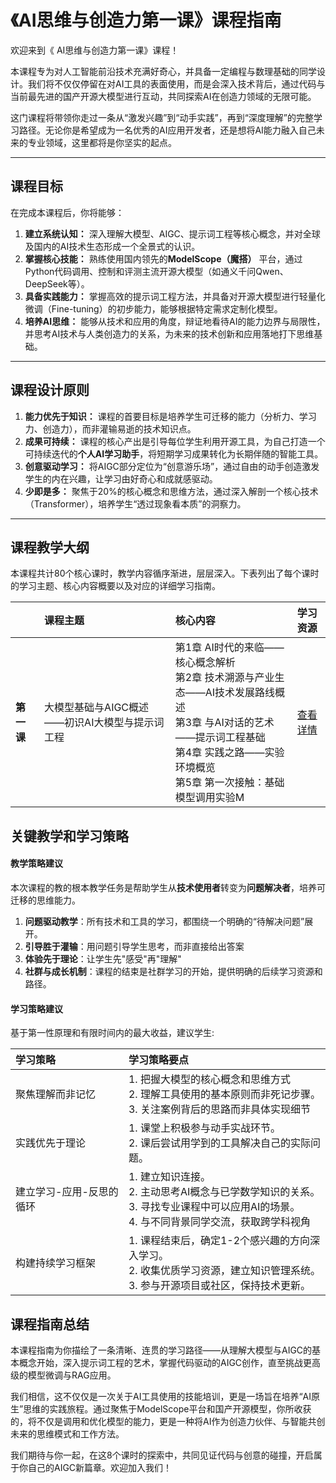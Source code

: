 # 《AI思维与创造力第一课》课程指南

欢迎来到《 AI思维与创造力第一课》课程！

本课程专为对人工智能前沿技术充满好奇心，并具备一定编程与数理基础的同学设计。我们将不仅仅停留在对AI工具的表面使用，而是会深入技术背后，通过代码与当前最先进的国产开源大模型进行互动，共同探索AI在创造力领域的无限可能。

这门课程将带领你走过一条从“激发兴趣”到“动手实践”，再到“深度理解”的完整学习路径。无论你是希望成为一名优秀的AI应用开发者，还是想将AI能力融入自己未来的专业领域，这里都将是你坚实的起点。

---

## 课程目标

在完成本课程后，你将能够：

1.  **建立系统认知：** 深入理解大模型、AIGC、提示词工程等核心概念，并对全球及国内的AI技术生态形成一个全景式的认识。
2.  **掌握核心技能：** 熟练使用国内领先的**ModelScope（魔搭）** 平台，通过Python代码调用、控制和评测主流开源大模型（如通义千问Qwen、DeepSeek等）。
3.  **具备实践能力：** 掌握高效的提示词工程方法，并具备对开源大模型进行轻量化微调（Fine-tuning）的初步能力，能够根据特定需求定制化模型。
4.  **培养AI思维：** 能够从技术和应用的角度，辩证地看待AI的能力边界与局限性，并思考AI技术与人类创造力的关系，为未来的技术创新和应用落地打下思维基础。

---

## 课程设计原则

1.  **能力优先于知识：** 课程的首要目标是培养学生可迁移的能力（分析力、学习力、创造力），而非灌输易逝的技术知识点。
2.  **成果可持续：** 课程的核心产出是引导每位学生利用开源工具，为自己打造一个可持续迭代的**个人AI学习助手**，将短期学习成果转化为长期伴随的智能工具。
3.  **创意驱动学习：** 将AIGC部分定位为“创意游乐场”，通过自由的动手创造激发学生的内在兴趣，让学习由好奇心和成就感驱动。
4.  **少即是多：** 聚焦于20%的核心概念和思维方法，通过深入解剖一个核心技术（Transformer），培养学生“透过现象看本质”的洞察力。

---

## 课程教学大纲

本课程共计80个核心课时，教学内容循序渐进，层层深入。下表列出了每个课时的学习主题、核心内容概要以及对应的详细学习指南。


|  | 课程主题 | 核心内容 | 学习资源 |
| :--- | :--- | :--- | :--- |
| **第一课** | 大模型基础与AIGC概述——初识AI大模型与提示词工程 | 第1章 AI时代的来临——核心概念解析<br>第2章 技术溯源与产业生态——AI技术发展路线概述<br>第3章 与AI对话的艺术——提示词工程基础<br>第4章 实践之路——实验环境概览<br>第5章 第一次接触：基础模型调用实验M | [查看详情](./../../../README.md) |

## 关键教学和学习策略

#### 教学策略建议

本次课程的教的根本教学任务是帮助学生从**技术使用者**转变为**问题解决者**，培养可迁移的思维能力。

1. **问题驱动教学**：所有技术和工具的学习，都围绕一个明确的“待解决问题”展开。
2. **引导胜于灌输**：用问题引导学生思考，而非直接给出答案
3. **体验先于理论**：让学生先"感受"再"理解"
3. **社群与成长机制**：课程的结束是社群学习的开始，提供明确的后续学习资源和路径。

#### 学习策略建议

基于第一性原理和有限时间内的最大收益，建议学生:

|**学习策略**|**学习策略要点**|
|:---|:---|
|聚焦理解而非记忆|1. 把握大模型的核心概念和思维方式<br>2. 理解工具使用的基本原则而非死记步骤。<br>3. 关注案例背后的思路而非具体实现细节|
|实践优先于理论|1. 课堂上积极参与动手实战环节。<br>2. 课后尝试用学到的工具解决自己的实际问题。|
|建立学习-应用-反思的循环|1. 建立知识连接。<br>2. 主动思考AI概念与已学数学知识的关系。<br>3. 寻找专业课程中可以应用AI的场景。<br>4. 与不同背景同学交流，获取跨学科视角|
|构建持续学习框架|1. 课程结束后，确定1-2个感兴趣的方向深入学习。<br>2. 收集优质学习资源，建立知识管理系统。<br>3. 参与开源项目或社区，保持技术更新。

## 课程指南总结

本课程指南为你描绘了一条清晰、连贯的学习路径——从理解大模型与AIGC的基本概念开始，深入提示词工程的艺术，掌握代码驱动的AIGC创作，直至挑战更高级的模型微调与RAG应用。

我们相信，这不仅仅是一次关于AI工具使用的技能培训，更是一场旨在培养“AI原生”思维的实践旅程。通过聚焦于ModelScope平台和国产开源模型，你所收获的，将不仅是调用和优化模型的能力，更是一种将AI作为创造力伙伴、与智能共创未来的思维模式和工作方法。

我们期待与你一起，在这8个课时的探索中，共同见证代码与创意的碰撞，开启属于你自己的AIGC新篇章。欢迎加入我们！
